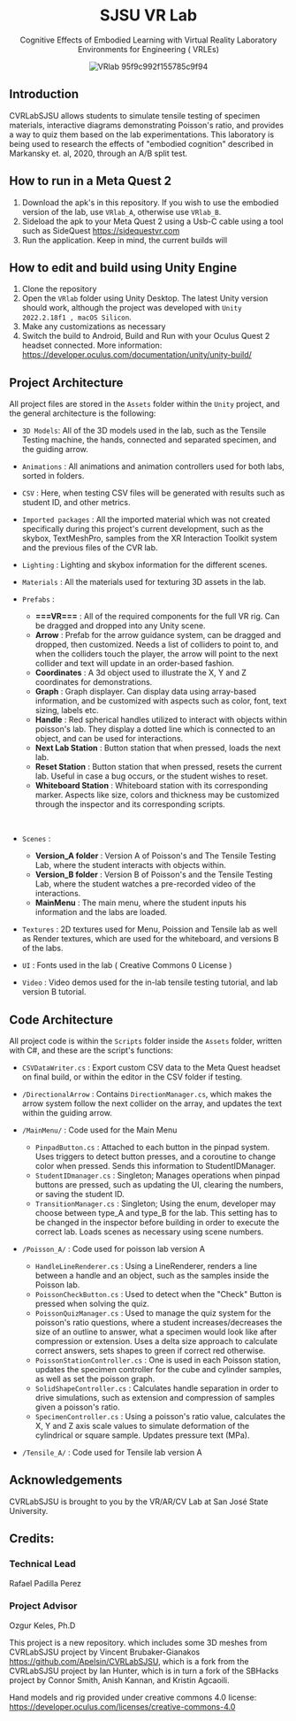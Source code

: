 <div align="center">
  
# SJSU VR Lab
  
Cognitive Effects of Embodied Learning with Virtual Reality Laboratory Environments for Engineering ( VRLEs)

![VRlab 95f9c992f155785c9f94](https://user-images.githubusercontent.com/38381290/199352505-c72681df-b7b1-4a67-8700-f613e88a4b90.gif)
  
</div>
  
## Introduction
CVRLabSJSU allows students to simulate tensile testing of specimen materials, interactive diagrams demonstrating Poisson's ratio, and provides a way to quiz them based on the lab experimentations. This laboratory is being used to research the effects of "embodied cognition" described in Markansky et. al, 2020, through an A/B split test.

## How to run in a Meta Quest 2
1. Download the apk's in this repository. If you wish to use the embodied version of the lab, use `VRlab_A`, otherwise use `VRlab_B`.
2. Sideload the apk to your Meta Quest 2 using a Usb-C cable using a tool such as SideQuest https://sidequestvr.com
3. Run the application. Keep in mind, the current builds will 

## How to edit and build using Unity Engine
1. Clone the repository
2. Open the `VRlab` folder using Unity Desktop. The latest Unity version should work, although the project was developed with `Unity 2022.2.18f1 , macOS Silicon`.
3. Make any customizations as necessary
4. Switch the build to Android, Build and Run with your Oculus Quest 2 headset connected. More information: https://developer.oculus.com/documentation/unity/unity-build/


## Project Architecture
All project files are stored in the `Assets` folder within the `Unity` project, and the general architecture is the following:
- `3D Models`: All of the 3D models used in the lab, such as the Tensile Testing machine, the hands, connected and separated specimen, and the guiding arrow. 


- `Animations` : All animations and animation controllers used for both labs, sorted in folders.<br>
- `CSV` : Here, when testing CSV files will be generated with results such as student ID, and other metrics.<br>
- `Imported packages` : All the imported material which was not created specifically during this project's current development, such as the skybox, TextMeshPro, samples from the XR Interaction Toolkit system and the previous files of the CVR lab.<br>
- `Lighting` : Lighting and skybox information for the different scenes.<br>
- `Materials` : All the materials used for texturing 3D assets in the lab.<br>
- `Prefabs` :
  - **===VR===** : All of the required components for the full VR rig. Can be dragged and dropped into any Unity scene.
  - **Arrow** : Prefab for the arrow guidance system, can be dragged and dropped, then customized. Needs a list of colliders to point to, and when the colliders touch the player, the arrow will point to the next collider and text will update in an order-based fashion.
  - **Coordinates** : A 3d object used to illustrate the X, Y and Z coordinates for demonstrations.
  - **Graph** : Graph displayer. Can display data using array-based information, and be customized with aspects such as color, font, text sizing, labels etc.
  - **Handle** : Red spherical handles utilized to interact with objects within poisson's lab. They display a dotted line which is connected to an object, and can be used for interactions.
  - **Next Lab Station** : Button station that when pressed, loads the next lab.
  - **Reset Station** : Button station that when pressed, resets the current lab. Useful in case a bug occurs, or the student wishes to reset.
  - **Whiteboard Station** : Whiteboard station with its corresponding marker. Aspects like size, colors and thickness may be customized through the inspector and its corresponding scripts.
<br>

- `Scenes` :
  - **Version_A folder** : Version A of Poisson's and The Tensile Testing Lab, where the student interacts with objects within.
  - **Version_B folder** : Version B of Poisson's and the Tensile Testing Lab, where the student watches a pre-recorded video of the interactions.
  - **MainMenu** : The main menu, where the student inputs his information and the labs are loaded.<br>

- `Textures` : 2D textures used for Menu, Poission and Tensile lab as well as Render textures, which are used for the whiteboard, and versions B of the labs.
- `UI` : Fonts used in the lab ( Creative Commons 0 License )
- `Video` : Video demos used for the in-lab tensile testing tutorial, and lab version B tutorial.

## Code Architecture
All project code is within the `Scripts` folder inside the `Assets` folder, written with C#, and these are the script's functions:
- `CSVDataWriter.cs` : Export custom CSV data to the Meta Quest headset on final build, or within the editor in the CSV folder if testing.<br>
- `/DirectionalArrow` : Contains `DirectionManager.cs`, which makes the arrow system follow the next collider on the array, and updates the text within the guiding arrow.<br>

- `/MainMenu/` : Code used for the Main Menu
  - `PinpadButton.cs` : Attached to each button in the pinpad system. Uses triggers to detect button presses, and a coroutine to change color when pressed. Sends this information to StudentIDManager.
  - `StudentIDmanager.cs` : Singleton; Manages operations when pinpad buttons are pressed, such as updating the UI, clearing the numbers, or saving the student ID.
  - `TransitionManager.cs` : Singleton; Using the enum, developer may choose between type_A and type_B for the lab. This setting has to be changed in the inspector before building in order to execute the correct lab. Loads scenes as necessary using scene numbers.<br>
 
- `/Poisson_A/` : Code used for poisson lab version A
  - `HandleLineRenderer.cs` : Using a LineRenderer, renders a line between a handle and an object, such as the samples inside the Poisson lab.
  - `PoissonCheckButton.cs` : Used to detect when the "Check" Button is pressed when solving the quiz.
  - `PoissonQuizManager.cs` : Used to manage the quiz system for the poisson's ratio questions, where a student increases/decreases the size of an outline to answer, what a specimen would look like after compression or extension. Uses a delta size approach to calculate correct answers, sets shapes to green if correct red otherwise.
  - `PoissonStationController.cs` : One is used in each Poisson station, updates the specimen controller for the cube and cylinder samples, as well as set the poisson graph.
  - `SolidShapeController.cs` : Calculates handle separation in order to drive simulations, such as extension and compression of samples given a poisson's ratio.
  - `SpecimenController.cs`  : Using a poisson's ratio value, calculates the X, Y and Z axis scale values to simulate deformation of the cylindrical or square sample. Updates pressure text (MPa).<br>

- `/Tensile_A/` : Code used for Tensile lab version A

## Acknowledgements
CVRLabSJSU is brought to you by the VR/AR/CV Lab at San José State University.

## Credits:

### Technical Lead
Rafael Padilla Perez

### Project Advisor
Ozgur Keles, Ph.D

This project is a new repository. which includes some 3D meshes from CVRLabSJSU project by Vincent Brubaker-Gianakos https://github.com/Apelsin/CVRLabSJSU, which is a fork from the CVRLabSJSU project by Ian Hunter, which is in turn a fork of the SBHacks project by Connor Smith, Anish Kannan, and Kristin Agcaoili.

Hand models and rig provided under creative commons 4.0 license: https://developer.oculus.com/licenses/creative-commons-4.0

</div>
